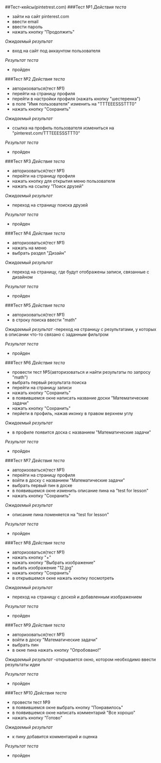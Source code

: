 ##Тест-кейсы(pintetrest.com)
###Тест №1
*Действия теста*
- зайти на сайт pinterest.com
- ввести email
- ввести пароль
- нажать кнопку "Продолжить"

*Ожидаемый результат*
- вход на сайт под аккаунтом пользователя

*Результат теста*
- пройден

###Тест №2
*Действия теста*
- авторизоваться(тест №1)
- перейти на страницу профиля
- перейти в настройки профиля (нажать кнопку "шестеренка") 
- в поле "Имя пользователя" изменить на "TTTEEESSSTTT0"
- нажать кнопку "Сохранить"

*Ожидаемый результат*
- ссылка на профиль пользователя измениться на "pinterest.com/TTTEEESSSTTT0"

*Результат теста*
- пройден

###Тест №3
*Действия теста*
- авторизоваться(тест №1)
- перейти на страницу профиля
- нажать кнопку для открытия меню пользователя
- нажать на ссылку "Поиск друзей"

*Ожидаемый результат*
- переход на страницу поиска друзей

*Результат теста*
- пройден

###Тест №4
*Действия теста*
- авторизоваться(тест №1)
- нажать на меню
- выбрать раздел "Дизайн"

*Ожидаемый результат*
- переход на страницу, где будут отображены записи, связанные с дизайном

*Результат теста*
- пройден

###Тест №5
*Действия теста*
- авторизоваться(тест №1)
- в строку поиска ввести "math"

*Ожидаемый результат*
-переход на страницу с результатами, у которых в описании что-то связано с заданным фильтром

*Результат теста*
- пройден

###Тест №6
*Действия теста*
- провести тест №5(авторизоваться и найти результаты по запросу "math")
- выбрать первый результата поиска
- перейти на страницу записи
- нажать кнопку "Сохранить"
- в появившемся окне написать название доски "Математические задачи"
- нажать кнопку "Сохранить"
- перйети в профиль, нажав иконку в правом верхнем углу

*Ожидаемый результат*
- в профиле  появится доска с названием "Математические задачи"

*Результат теста*
- пройден

###Тест №7
*Действия теста*
- авторизоваться(тест №1)
- перейти на страницу профиля
- войти в доску с названием "Математические задачи"
- выбрать первый пин в доске
- в появившемся окне изменить описание пина на "test for lesson"
- нажать кнопку "Сохранить"

*Ожидаемый результат*
- описание пина поменяется на "test for lesson"

*Результат теста*
- пройден

###Тест №8
*Действия теста*
- авторизоваться(тест №1)
- нажать кнопку "+"
- нажать кнопку "Выбрать изображение"
- выбать изображение "12.jpg"
- нажать кнопку "Сохранить"
- в открывшемся окне нажать кнопку посмотреть

*Ожидаемый результат*
- переход на страницу с доской и добавленным изображением

*Результат теста*
- пройден

###Тест №9
*Действия теста*
- авторизоваться(тест №1)
- войти в доску "Математические задачи"
- выбрать пин
- в окне пина нажать кнопку "Опробовано!"

*Ожидаемый результат*
-открывается окно, котором необходимо ввести результаты идеи

*Результат теста*
- пройден

###Тест №10
*Действия теста*
- провести тест №9
- в появившемся окне выбрать кнопку "Понравилось"
- в появившемся окне написать комментарий "Все хорошо"
- нажать кнопку "Готово"

*Ожидаемый результат*
- к пину добавится комментарий и оценка

*Результат теста*
- пройден
